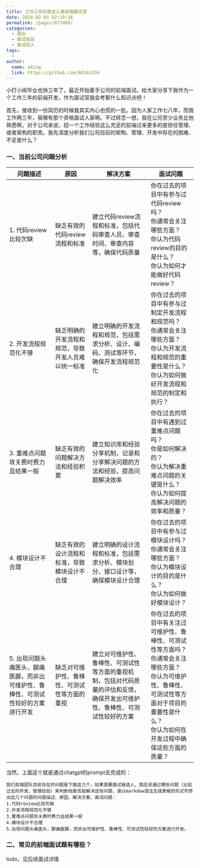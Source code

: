 ```yaml
---
title: 工作三年的我这么做前端面试官
date: 2024-02-03 02:19:16
permalink: /pages/077d09/
categories:
  - 就业
  - 面试经验
  - 面试别人
tags:
  - 
author: 
  name: aXing
  link: https://github.com/08163356
---
```



小打小闹毕业也快三年了，最近开始着手公司的前端面试。给大家分享下我作为一个工作三年的前端开发，作为面试官我会考察什么知识点吧！

首先，接收到一份简历的时候我其实内心也慌的一批。因为人家工作七八年，而我工作两三年，我哪有那个资格面试人家啊。不过转念一想，我在公司至少业务比他熟悉啊，对于公司来说，招一个工作经验这么充足的前端过来更多的是担任管理、或者架构的职责。我先深度分析我们公司目前的架构、管理、开发中存在的困难、不足是什么？

### 一、当前公司问题分析

| 问题描述                                                     | 原因                                               | 解决方案                                                     | 面试问题                                                     |
| ------------------------------------------------------------ | -------------------------------------------------- | ------------------------------------------------------------ | ------------------------------------------------------------ |
| 1. 代码review比较欠缺                                        | 缺乏有效的代码review流程和标准                     | 建立代码review流程和标准，包括代码审查人员、审查时间、审查内容等，确保代码质量 | 你在过去的项目中有参与过代码review吗？<br />你通常会关注哪些方面？<br />你认为代码review的目的是什么？<br />你认为如何才能做好代码review？ |
| 2. 开发流程规范化不够                                        | 缺乏明确的开发流程和规范，导致开发人员难以统一标准 | 建立明确的开发流程和规范，包括需求分析、设计、编码、测试等环节，确保开发流程规范化 | 你在过去的项目中有参与过制定开发流程和规范吗？<br />你通常会关注哪些方面？<br />你认为开发流程和规范的重要性是什么？<br />你认为如何做好开发流程和规范的制定和执行？ |
| 3. 重难点问题攻关费时费力且结果一般                          | 缺乏有效的问题解决方法和经验积累                   | 建立知识库和经验分享机制，记录和分享解决问题的方法和经验，提高问题解决效率 | 你在过去的项目中有遇到过重难点问题吗？<br />你是如何解决的？<br />你认为解决重难点问题的关键是什么？<br />你认为如何提高解决问题的效率和质量？ |
| 4. 模块设计不合理                                            | 缺乏有效的设计流程和标准，导致模块设计不合理       | 建立明确的设计流程和标准，包括需求分析、模块划分、接口设计等，确保模块设计合理 | 你在过去的项目中有参与过模块设计吗？<br />你通常会关注哪些方面？<br />你认为模块设计的目的是什么？<br />你认为如何做好模块设计？ |
| 5. 出现问题头痛医头，脚痛医脚，而非出可维护性、鲁棒性、可测试性较好的方案进行开发 | 缺乏对可维护性、鲁棒性、可测试性等方面的重视       | 建立对可维护性、鲁棒性、可测试性等方面的重视机制，包括对代码质量的评估和反馈，确保开发出可维护性、鲁棒性、可测试性较好的方案 | 你在过去的项目中有关注过可维护性、鲁棒性、可测试性等方面吗？<br />你通常会关注哪些方面？<br />你认为可维护性、鲁棒性、可测试性等方面对于项目的重要性是什么？<br />你认为如何在开发过程中确保这些方面的质量？ |

当然，上面这个就是通过chatgpt的prompt去完成的：

```
我们前端团队目前存在的问题是下面这几个，如果我要面试候选人，我应该通过哪些问题（比如过去的开发、管理经验）来判断他是否能解决这些问题，请以markdow语法生成表格的形式列举出这几个问题的问题描述、原因、解决方案、面试问题：
1.代码review比较欠缺  
2.开发流程规范化不够  
3.重难点问题攻关费时费力且结果一般  
4.模块设计不合理  
5.出现问题头痛医头，脚痛医脚，而非出可维护性、鲁棒性、可测试性较好的方案进行开发。
```

### 二、常见的前端面试题有哪些？

todo，见后续面试详情